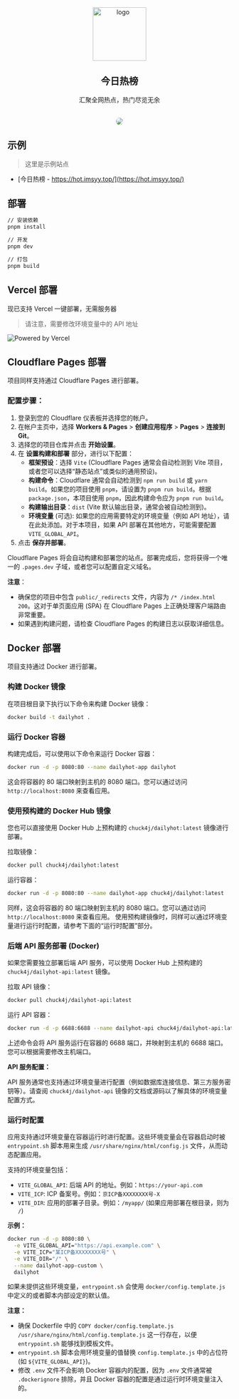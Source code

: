 <div align="center">
<img alt="logo" height="120" src="./public/favicon.png" width="120"/>
<h2>今日热榜</h2>
<p>汇聚全网热点，热门尽览无余</p>
<br />
<img src="./screenshots/main.jpg" style="border-radius: 16px" />
</div>


## 示例

> 这里是示例站点

- [今日热榜 - https://hot.imsyy.top/](https://hot.imsyy.top/)


## 部署

```bash
// 安装依赖
pnpm install

// 开发
pnpm dev

// 打包
pnpm build
```

## Vercel 部署

现已支持 Vercel 一键部署，无需服务器

> 请注意，需要修改环境变量中的 API 地址

![Powered by Vercel](./public/ico/powered-by-vercel.svg)

## Cloudflare Pages 部署

项目同样支持通过 Cloudflare Pages 进行部署。

### 配置步骤：

1.  登录到您的 Cloudflare 仪表板并选择您的帐户。
2.  在帐户主页中，选择 **Workers & Pages** > **创建应用程序** > **Pages** > **连接到 Git**。
3.  选择您的项目仓库并点击 **开始设置**。
4.  在 **设置构建和部署** 部分，进行以下配置：
    *   **框架预设**：选择 `Vite` (Cloudflare Pages 通常会自动检测到 Vite 项目，或者您可以选择“静态站点”或类似的通用预设)。
    *   **构建命令**：Cloudflare 通常会自动检测到 `npm run build` 或 `yarn build`。如果您的项目使用 `pnpm`，请设置为 `pnpm run build`。根据 `package.json`，本项目使用 `pnpm`，因此构建命令应为 `pnpm run build`。
    *   **构建输出目录**：`dist` (Vite 默认输出目录，通常会被自动检测到)。
    *   **环境变量** (可选): 如果您的应用需要特定的环境变量（例如 API 地址），请在此处添加。对于本项目，如果 API 部署在其他地方，可能需要配置 `VITE_GLOBAL_API`。
5.  点击 **保存并部署**。

Cloudflare Pages 将会自动构建和部署您的站点。部署完成后，您将获得一个唯一的 `.pages.dev` 子域，或者您可以配置自定义域名。

**注意**：

*   确保您的项目中包含 `public/_redirects` 文件，内容为 `/* /index.html 200`。这对于单页面应用 (SPA) 在 Cloudflare Pages 上正确处理客户端路由非常重要。
*   如果遇到构建问题，请检查 Cloudflare Pages 的构建日志以获取详细信息。

## Docker 部署

项目支持通过 Docker 进行部署。

### 构建 Docker 镜像

在项目根目录下执行以下命令来构建 Docker 镜像：

```bash
docker build -t dailyhot .
```

### 运行 Docker 容器

构建完成后，可以使用以下命令来运行 Docker 容器：

```bash
docker run -d -p 8080:80 --name dailyhot-app dailyhot
```

这会将容器的 80 端口映射到主机的 8080 端口。您可以通过访问 `http://localhost:8080` 来查看应用。

### 使用预构建的 Docker Hub 镜像

您也可以直接使用 Docker Hub 上预构建的 `chuck4j/dailyhot:latest` 镜像进行部署。

拉取镜像：
```bash
docker pull chuck4j/dailyhot:latest
```

运行容器：
```bash
docker run -d -p 8080:80 --name dailyhot-app chuck4j/dailyhot:latest
```
同样，这会将容器的 80 端口映射到主机的 8080 端口。您可以通过访问 `http://localhost:8080` 来查看应用。
使用预构建镜像时，同样可以通过环境变量进行运行时配置，请参考下面的“运行时配置”部分。

### 后端 API 服务部署 (Docker)

如果您需要独立部署后端 API 服务，可以使用 Docker Hub 上预构建的 `chuck4j/dailyhot-api:latest` 镜像。

拉取 API 镜像：
```bash
docker pull chuck4j/dailyhot-api:latest
```

运行 API 容器：
```bash
docker run -d -p 6688:6688 --name dailyhot-api chuck4j/dailyhot-api:latest
```
上述命令会将 API 服务运行在容器的 6688 端口，并映射到主机的 6688 端口。您可以根据需要修改主机端口。

**API 服务配置：**

API 服务通常也支持通过环境变量进行配置（例如数据库连接信息、第三方服务密钥等）。请查阅 `chuck4j/dailyhot-api` 镜像的文档或源码以了解具体的环境变量配置方式。

### 运行时配置

应用支持通过环境变量在容器运行时进行配置。这些环境变量会在容器启动时被 `entrypoint.sh` 脚本用来生成 `/usr/share/nginx/html/config.js` 文件，从而动态配置应用。

支持的环境变量包括：

*   `VITE_GLOBAL_API`: 后端 API 的地址。例如：`https://your-api.com`
*   `VITE_ICP`: ICP 备案号。例如：`京ICP备XXXXXXXX号-X`
*   `VITE_DIR`: 应用的部署子目录。例如：`/myapp/` (如果应用部署在根目录，则为 `/`)

**示例：**

```bash
docker run -d -p 8080:80 \
  -e VITE_GLOBAL_API="https://api.example.com" \
  -e VITE_ICP="某ICP备XXXXXXXX号" \
  -e VITE_DIR="/" \
  --name dailyhot-app-custom \
  dailyhot
```

如果未提供这些环境变量，`entrypoint.sh` 会使用 `docker/config.template.js` 中定义的或者脚本内部设定的默认值。

**注意：**

*   确保 Dockerfile 中的 `COPY docker/config.template.js /usr/share/nginx/html/config.template.js` 这一行存在，以便 `entrypoint.sh` 能够找到模板文件。
*   `entrypoint.sh` 脚本会用环境变量的值替换 `config.template.js` 中的占位符 (如 `${VITE_GLOBAL_API}`)。
*   修改 `.env` 文件不会影响 Docker 容器内的配置，因为 `.env` 文件通常被 `.dockerignore` 排除，并且 Docker 容器的配置是通过运行时环境变量注入的。

